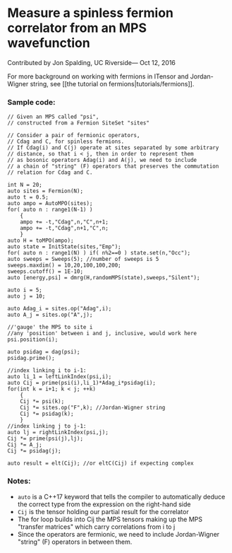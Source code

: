 # Measure a spinless fermion correlator from an MPS wavefunction #

<span class='article_sig'>Contributed by Jon Spalding, UC Riverside&mdash; Oct 12, 2016</span>

For more background on working with fermions in ITensor and Jordan-Wigner string,
see [[the tutorial on fermions|tutorials/fermions]].

### Sample code:

    // Given an MPS called "psi",
    // constructed from a Fermion SiteSet "sites"

    // Consider a pair of fermionic operators,
    // Cdag and C, for spinless fermions.
    // If Cdag(i) and C(j) operate at sites separated by some arbitrary
    // distance, so that i < j, then in order to represent them
    // as bosonic operators Adag(i) and A(j), we need to include
    // a chain of "string" (F) operators that preserves the commutation
    // relation for Cdag and C.

    int N = 20;
    auto sites = Fermion(N);
    auto t = 0.5;
    auto ampo = AutoMPO(sites);
    for( auto n : range1(N-1) )
        {
        ampo += -t,"Cdag",n,"C",n+1;
        ampo += -t,"Cdag",n+1,"C",n;
        }
    auto H = toMPO(ampo);
    auto state = InitState(sites,"Emp");
    for( auto n : range1(N) ) if( n%2==0 ) state.set(n,"Occ");
    auto sweeps = Sweeps(5); //number of sweeps is 5
    sweeps.maxdim() = 10,20,100,100,200;
    sweeps.cutoff() = 1E-10;
    auto [energy,psi] = dmrg(H,randomMPS(state),sweeps,"Silent");

    auto i = 5;
    auto j = 10;

    auto Adag_i = sites.op("Adag",i);
    auto A_j = sites.op("A",j);

    //'gauge' the MPS to site i
    //any 'position' between i and j, inclusive, would work here
    psi.position(i);

    auto psidag = dag(psi);
    psidag.prime();

    //index linking i to i-1:
    auto li_1 = leftLinkIndex(psi,i);
    auto Cij = prime(psi(i),li_1)*Adag_i*psidag(i);
    for(int k = i+1; k < j; ++k)
        {
        Cij *= psi(k);
        Cij *= sites.op("F",k); //Jordan-Wigner string
        Cij *= psidag(k);
        }
    //index linking j to j-1:
    auto lj = rightLinkIndex(psi,j);
    Cij *= prime(psi(j),lj);
    Cij *= A_j;
    Cij *= psidag(j);

    auto result = elt(Cij); //or eltC(Cij) if expecting complex


### Notes:
* `auto` is a C++17 keyword that tells the compiler to automatically deduce the correct type from the expression on the right-hand side
* `Cij` is the tensor holding our partial result for the correlator
* The for loop builds into Cij the MPS tensors making up the MPS "transfer matrices" which carry correlations from i to j
* Since the operators are fermionic, we need to include Jordan-Wigner "string" (F) operators in between them.



